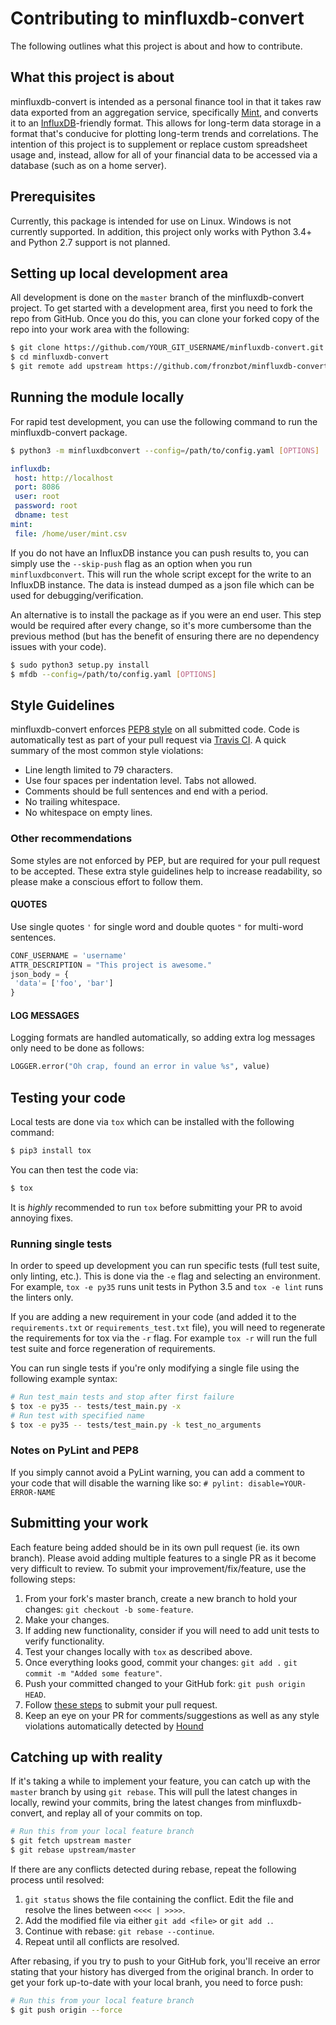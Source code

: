 # Contributing to minfluxdb-convert

The following outlines what this project is about and how to contribute.

## What this project is about
minfluxdb-convert is intended as a personal finance tool in that it takes raw data exported from an aggregation service, specifically [Mint](https://mint.com), and converts it to an [InfluxDB](https://www.influxdata.com/)-friendly format.  This allows for long-term data storage in a format that's conducive for plotting long-term trends and correlations.  The intention of this project is to supplement or replace custom spreadsheet usage and, instead, allow for all of your financial data to be accessed via a database (such as on a home server).

## Prerequisites
Currently, this package is intended for use on Linux.  Windows is not currently supported.  In addition, this project only works with Python 3.4+ and Python 2.7 support is not planned.

## Setting up local development area
All development is done on the `master` branch of the minfluxdb-convert project.  To get started with a development area, first you need to fork the repo from GitHub.  Once you do this, you can clone your forked copy of the repo into your work area with the following:

```bash
$ git clone https://github.com/YOUR_GIT_USERNAME/minfluxdb-convert.git
$ cd minfluxdb-convert
$ git remote add upstream https://github.com/fronzbot/minfluxdb-convert.git
```

## Running the module locally
For rapid test development, you can use the following command to run the minfluxdb-convert package.

```bash
$ python3 -m minfluxdbconvert --config=/path/to/config.yaml [OPTIONS]
```

```yaml
influxdb:
 host: http://localhost
 port: 8086
 user: root
 password: root
 dbname: test
mint:
 file: /home/user/mint.csv
```

If you do not have an InfluxDB instance you can push results to, you can simply use the `--skip-push` flag as an option when you run `minfluxdbconvert`.  This will run the whole script except for the write to an InfluxDB instance.  The data is instead dumped as a json file which can be used for debugging/verification.

An alternative is to install the package as if you were an end user.  This step would be required after every change, so it's more cumbersome than the previous method (but has the benefit of ensuring there are no dependency issues with your code).

```bash
$ sudo python3 setup.py install
$ mfdb --config=/path/to/config.yaml [OPTIONS]
```

## Style Guidelines
minfluxdb-convert enforces [PEP8 style](https://www.python.org/dev/peps/pep-0008/) on all submitted code.  Code is automatically test as part of your pull request via [Travis CI](https://travis-ci.org/fronzbot/minfluxdb-convert).  A quick summary of the most common style violations:

- Line length limited to 79 characters.
- Use four spaces per indentation level.  Tabs not allowed.
- Comments should be full sentences and end with a period.
- No trailing whitespace.
- No whitespace on empty lines.

### Other recommendations
Some styles are not enforced by PEP, but are required for your pull request to be accepted.  These extra style guidelines help to increase readability, so please make a conscious effort to follow them.

#### QUOTES
Use single quotes `'` for single word and double quotes `"` for multi-word sentences.

```python
CONF_USERNAME = 'username'
ATTR_DESCRIPTION = "This project is awesome."
json_body = {
 'data'= ['foo', 'bar']
}
```

#### LOG MESSAGES
Logging formats are handled automatically, so adding extra log messages only need to be done as follows:

```python
LOGGER.error("Oh crap, found an error in value %s", value)
```

## Testing your code
Local tests are done via `tox` which can be installed with the following command:

```bash
$ pip3 install tox
```

You can then test the code via:

```bash
$ tox
```

It is *highly* recommended to run `tox` before submitting your PR to avoid annoying fixes.

### Running single tests
In order to speed up development you can run specific tests (full test suite, only linting, etc.).  This is done via the `-e` flag and selecting an environment.  For example, `tox -e py35` runs unit tests in Python 3.5 and `tox -e lint` runs the linters only.

If you are adding a new requirement in your code (and added it to the `requirements.txt` or `requirements_test.txt` file), you will need to regenerate the requirements for tox via the `-r` flag.  For example `tox -r` will run the full test suite and force regeneration of requirements.

You can run single tests if you're only modifying a single file using the following example syntax:

```bash
# Run test_main tests and stop after first failure
$ tox -e py35 -- tests/test_main.py -x
# Run test with specified name
$ tox -e py35 -- tests/test_main.py -k test_no_arguments
```

### Notes on PyLint and PEP8
If you simply cannot avoid a PyLint warning, you can add a comment to your code that will disable the warning like so: `# pylint: disable=YOUR-ERROR-NAME`

## Submitting your work
Each feature being added should be in its own pull request (ie. its own branch).  Please avoid adding multiple features to a single PR as it become very difficult to review.  To submit your improvement/fix/feature, use the following steps:

1. From your fork's master branch, create a new branch to hold your changes: `git checkout -b some-feature`.
2. Make your changes.
3. If adding new functionality, consider if you will need to add unit tests to verify functionality.
4. Test your changes locally with `tox` as described above.
5. Once everything looks good, commit your changes: `git add .` `git commit -m "Added some feature"`.
6. Push your committed changed to your GitHub fork: `git push origin HEAD`.
7. Follow [these steps](https://help.github.com/articles/creating-a-pull-request/) to submit your pull request.
8. Keep an eye on your PR for comments/suggestions as well as any style violations automatically detected by [Hound](https://houndci.com/)


## Catching up with reality
If it's taking a while to implement your feature, you can catch up with the `master` branch by using `git rebase`.  This will pull the latest changes in locally, rewind your commits, bring the latest changes from minfluxdb-convert, and replay all of your commits on top.

```bash
# Run this from your local feature branch
$ git fetch upstream master
$ git rebase upstream/master
```

If there are any conflicts detected during rebase, repeat the following process until resolved:

1. `git status` shows the file containing the conflict.  Edit the file and resolve the lines between `<<<< | >>>>`.
2. Add the modified file via either `git add <file>` or `git add .`.
3. Continue with rebase: `git rebase --continue`.
4. Repeat until all conflicts are resolved.

After rebasing, if you try to push to your GitHub fork, you'll receive an error stating that your history has diverged from the original branch.  In order to get your fork up-to-date with your local branh, you need to force push:

```bash
# Run this from your local feature branch
$ git push origin --force
```
